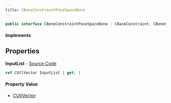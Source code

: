 ```yaml
---
title: CBoneConstraintPoseSpaceBone
---
```


```csharp
public interface CBoneConstraintPoseSpaceBone : CBaseConstraint, CBoneConstraintBase, ISchemaClass<CBoneConstraintBase>, ISchemaClass<CBaseConstraint>, ISchemaClass<CBoneConstraintPoseSpaceBone>, ISchemaField, ISchemaClass, INativeHandle
```

#### Implements

## Properties

**InputList** - [Source Code](https://github.com/swiftly-solution/swiftlys2/blob/master/managed/src/SwiftlyS2.Generated/Schemas/Interfaces/CBoneConstraintPoseSpaceBone.cs#L17)

```csharp
ref CUtlVector InputList { get; }
```

#### Property Value

- [CUtlVector](/docs/api/shared/natives/cutlvector)

